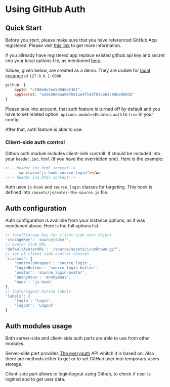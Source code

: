 # Using GitHub Auth

## Quick Start

Before you start, please make sure that you have referenced GitHub App registered. Please visit [this link](https://developer.github.com/guides/basics-of-authentication/#registering-your-app) to get more information.

If you allready have registered app replace existed github api key and secret into your local options file, as mentioned [here](/docs/base/#5!).

Values, given below, are created as a demo. They are usable for [local instance](http://127.0.0.1:8080) at `127.0.0.1:8080`

```js
github: {
    appId: "cf00a9e7ee5d9d6af36f",
    appSecret: "aebe08e0aa66f6911e4f54df81ce64c9d6e0003b"
}
```

Please take into account, that auth feature is turned off by default and you have to set related option: `options.modulesEnabled.auth` to `true` in your config.

After that, auth feature is able to use.

### Client-side auth control

Github auth module includes client-side controll. It should be included into your `header.inc.html` (if you have the overridden one). Here is the example:

```html
<!-- header.inc.html content-->
      <a class="js-hook source_login"></a>
<!-- header.inc.html content-->
```

Auth uses `js-hook` and `source_login` classes for targeting. This hook is defined into `/assets/js/enter-the-source.js` file.

## Auth configuration

Auth configuration is availible from your instance options, as it was mentioned above. Here is the full options list:

```js
// localStorage key for client-side user object
'storageKey': 'sourcejsUser',
// avatar stub URL
'defaultAvatarURL': '/source/assets/i/unknown.gif',
// set of client-side control classes
'classes': {
    'controlsWrapper': 'source_login',
    'loginButton': 'source_login-button',
    'avatar': 'source_login-avatar',
    'anonymous': 'anonymous',
    'hook': 'js-hook'
},
// login/logout button labels
'labels': {
    'login': 'Login',
    'logout': 'Logout'
}
```

## Auth modules usage

Both server-side and client-side auth parts are able to use from other modules.

Server-side part provides [The everyauth](https://github.com/bnoguchi/everyauth) API whitch it is based on. Also there are methods either to get or to set GitHub user into temporary users storage.

Client-side part allows to login/logout using Github, to check if user is logined and to get user data.